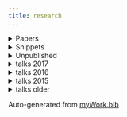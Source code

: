 ```yaml
---
title: research 
...
```


<!-- <details> -->
<!-- <summary>Upcoming talks</summary> -->

<!-- </details> -->

<details>
<summary class="podkova f3 ttu tracked cl-effect-1 link dim">Papers</summary>

@paper17jos <a href="https://patrl.keybase.pub/papers/PoRs.pdf"><i class="fa fa-file-pdf-o" aria-hidden="true"></i></a>

@paper16nels <a href="https://patrl.keybase.pub/papers/nels46.pdf"><i class="fa fa-file-pdf-o" aria-hidden="true"></i></a>

@paper16salt <a href="https://patrl.keybase.pub/papers/saltpaper.pdf"><i class="fa fa-file-pdf-o" aria-hidden="true"></i></a>

@paper16sub <a href="https://patrl.keybase.pub/papers/SuB20.pdf"><i class="fa fa-file-pdf-o" aria-hidden="true"></i></a>

@paper16cls <a href="https://patrl.keybase.pub/papers/cls52proceedings.pdf"><i class="fa fa-file-pdf-o" aria-hidden="true"></i></a>

@paper16wccfl <a href="https://patrl.keybase.pub/papers/wccfl-draft.pdf"><i class="fa fa-file-pdf-o" aria-hidden="true"></i></a>

@paper15cls <a href="https://patrl.keybase.pub/papers/cls49proceedings.pdf"><i class="fa fa-file-pdf-o" aria-hidden="true"></i></a>

</details>


<details>

<summary class="podkova f3 ttu tracked cl-effect-1 link dim">Snippets</Summary>

@snippet17 <a href="https://patrl.keybase.pub/snippets/snippet-superiority.pdf"><i class="fa fa-file-pdf-o" aria-hidden="true"></i></a>

@snippet15 <a href="https://patrl.keybase.pub/snippets/snippet.pdf"><i class="fa fa-file-pdf-o" aria-hidden="true"></i></a>

@snippet17tense <a href="https://patrl.keybase.pub/snippets/tenseSnippet_v1.pdf"><i class="fa fa-file-pdf-o" aria-hidden="true"></i></a>


</details>

<details>
<summary class="podkova f3 ttu tracked cl-effect-1 link dim">Unpublished</summary>

@unpub17thesis

@unpub13thesis

@unpub12thesis

</details>

<!-- <details> -->
<!-- <summary>Miscellaneous</summary> -->

<!-- ... -->

<!-- </details> -->
<!-- Presentations (currently very incomplete) -->

<details>
<summary class="podkova f3 ttu tracked cl-effect-1 link dim">talks 2017</summary>

@talk17lenls

@talk17zas

</details>

<details>
<summary class="podkova f3 ttu tracked cl-effect-1 link dim">talks 2016</summary>

@talk16igg

@talk16console

</details>

<details>
<summary class="podkova f3 ttu tracked cl-effect-1 link dim">talks 2015</summary>

@poster15glow

@talk15wccfl

@talk15egg

@talk15ucl

@talk15ellipsis

@poster15salt

@talk15lsd

@talk15cam

</details>

<details>
<summary class="podkova f3 ttu tracked cl-effect-1 link dim">talks older</summary>

@talk14lagb

@poster14salt

@talk13mfil

@talk13mfilSolo

@talk13edin

@poster13

@talk13edinws

@talk13cls

@talk12edin

</details>

Auto-generated from [myWork.bib](https://github.com/patrl/patrl.github.io/blob/develop/bib/myWork.bib)
